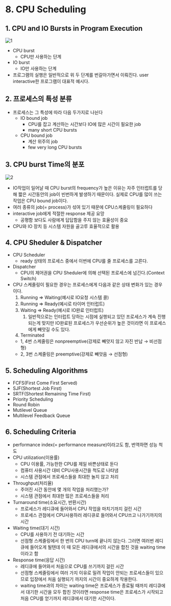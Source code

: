 # 8. CPU Scheduling

## 1. CPU and IO Bursts in Program Execution

![1](https://user-images.githubusercontent.com/48282185/173064960-c86adcba-638e-4b36-b2be-2a74ff8212bc.png)

- CPU burst
  - CPU만 사용하는 단계
- IO burst
  - IO만 사용하는 단계
- 프로그램의 실행은 일반적으로 위 두 단계를 번갈아가면서 이뤄진다. user interactive한 프로그램이 대표적 예시다.

## 2. 프로세스의 특성 분류

- 프로세스는 그 특성에 따라 다음 두가지로 나뉜다
  - IO bound job
    - CPU를 잡고 계산하는 시간보다 IO에 많은 시간이 필요한 job
    - many short CPU bursts
  - CPU bound job
    - 계산 위주의 job
    - few very long CPU bursts

## 3. CPU burst Time의 분포

![2](https://user-images.githubusercontent.com/48282185/173064944-b4a94b6f-6fba-4590-868b-bc19cafa7d96.png)

- IO작업이 일어날 때 CPU burst의 frequency가 높은 이유는 자주 인터럽트를 당해 짧은 시간동안의 job이 빈번하게 발생하기 때문이다. 실제로 CPU를 많이 쓰는 작업은 CPU bound job이다.
- 여러 종류의 job(= process)가 섞여 있기 때문에 CPU스케줄링이 필요하다
- interactive job에게 적절한 response 제공 요망
  - 공평함 보다도 사람에게 답답함을 주지 않는 효율성이 중요
- CPU와 IO 장치 등 시스템 자원을 골고루 효율적으로 활용

## 4. CPU Sheduler & Dispatcher

- CPU Scheduler
  - ready 상태의 프로세스 중에서 이번에 CPU를 줄 프로세스를 고른다.
- Dispatcher
  - CPU의 제어권을 CPU Sheduler에 의해 선택된 프로세스에 넘긴다.(Context Switch)
- CPU 스케줄링이 필요한 경우는 프로세스에게 다음과 같은 상태 변화가 있는 경우이다.
  1. Running ⇒ Waiting(예시로 IO요청 시스템 콜)
  2. Running ⇒ Ready(예시로 타이머 인터럽트)
  3. Waiting ⇒ Ready(예시로 IO완료 인터럽트)
     1. 일반적으로는 인터럽트 당하는 시점에 실행되고 있던 프로세스가 계속 진행되는게 맞지만 IO완료된 프로세스가 우선순위가 높은 것이라면 이 프로세스에게 빼앗길 수도 있다.
  4. Terminated
  - 1, 4번 스케줄링은 nonpreemptive(강제로 빼앗지 않고 자진 반납 → 비선점형)
  - 2, 3번 스케줄링은 preemptive(강제로 빼앗음 → 선점형)

## 5. Scheduling Algorithms

- FCFS(First Come First Served)
- SJF(Shortest Job First)
- SRTF(Shortest Remaining Time First)
- Priority Scheduling
- Round Robin
- Mutilevel Queue
- Multilevel Feedback Queue

## 6. Scheduling Criteria

- performance index(= performance measure)이라고도 함, 번역하면 성능 척도
- CPU utilization(이용률)
  - CPU 이용률, 가능한한 CPU를 제일 바쁜상태로 둔다
  - 컴퓨터 사용시간 대비 CPU사용시간을 척도로 나타냄
  - 시스템 관점에서 프로세스들을 최대한 놀지 않고 처리
- Throughput(처리율)
  - 주어진 시간 동안에 몇 개의 작업을 처리했는가?
  - 시스템 관점에서 최대한 많은 프로세스들을 처리
- Turnaround time(소요시간, 반환시간)
  - 프로세스가 레디큐에 들어와서 CPU 작업을 마치기까지 걸린 시간
  - 프로세스 관점에서 CPU사용하러 레디큐로 들어와서 CPU쓰고 나가기까지의 시간
- Waiting time(대기 시간)
  - CPU를 사용하기 전 대기하는 시간
  - 선점형 스케줄링에서 한 번의 CPU turn에 끝나지 않는다. 그러면 여러번 레디큐에 들어오게 될텐데 이 때 모든 레디큐에서의 시간을 합친 것을 waiting time이라고 함
- Response time(응답 시간)
  - 레디큐에 들어와서 처음으로 CPU를 쓰기까지 걸린 시간
  - 선점형 스케줄링에서 여러 가지 이유로 밀려 작업이 안되는 프로세스들이 있으므로 입장에서 처음 실행되기 까지의 시간이 중요하게 작용한다.
  - waiting time과의 차이는 waiting time은 프로세스가 종료될 때까지 레디큐에서 대기한 시간을 모두 합친 것이라면 response time은 프로세스가 시작되고 처음 CPU를 얻기까지 레디큐에서 대기한 시간이다.
